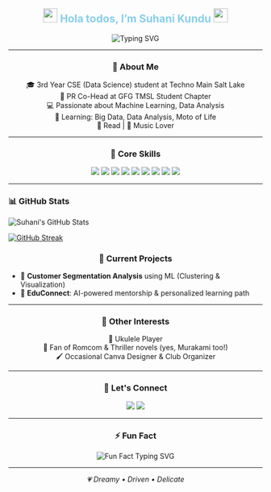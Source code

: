 <!-- README.md -->

<!-- Header Section with Typing Effect -->
<h2 align="center">
  <img src="https://media.giphy.com/media/hvRJCLFzcasrR4ia7z/giphy.gif" width="28">
  <span style="color:#87CEEB">Hola todos, I’m Suhani Kundu</span>
  <img src="https://media.giphy.com/media/hvRJCLFzcasrR4ia7z/giphy.gif" width="28">
</h2>

<p align="center">
  <img src="https://readme-typing-svg.demolab.com?font=Fira+Code&size=28&duration=3000&pause=1000&color=87CEEB&center=true&vCenter=true&width=800&lines=Data+Science+Explorer+%F0%9F%8C%8C;On+a+Mission+to+Build+Cool+Things+%F0%9F%9A%80" alt="Typing SVG">
</p>

---

<!-- About Me Section -->
<h3 align="center">🚀 About Me</h3>
<p align="center">
  🎓 3rd Year CSE (Data Science) student at Techno Main Salt Lake<br>
  📣 PR Co-Head at GFG TMSL Student Chapter<br>
  💻 Passionate about Machine Learning, Data Analysis<br>
  🧠 Learning: Big Data, Data Analysis, Moto of Life<br>
  📖 Read | 🎵 Music Lover
</p>

---

<!-- Core Skills -->
<h3 align="center">🧠 Core Skills</h3>
<p align="center">
  <img src="https://img.shields.io/badge/Python-306998?style=for-the-badge&logo=python&logoColor=white"> <!-- blue -->
  <img src="https://img.shields.io/badge/C++-00599C?style=for-the-badge&logo=c%2B%2B&logoColor=white"> <!-- dark blue -->
  <img src="https://img.shields.io/badge/DSA-FF5733?style=for-the-badge&logo=leetcode&logoColor=white"> <!-- coral -->
  <img src="https://img.shields.io/badge/Machine_Learning-F9A825?style=for-the-badge&logo=tensorflow&logoColor=white"> <!-- yellow -->
  <img src="https://img.shields.io/badge/Data_Analysis-9B59B6?style=for-the-badge&logo=pandas&logoColor=white"> <!-- purple -->
  <img src="https://img.shields.io/badge/Data_Visualization-20B2AA?style=for-the-badge&logo=plotly&logoColor=white"> <!-- teal -->
  <img src="https://img.shields.io/badge/HTML-E34F26?style=for-the-badge&logo=html5&logoColor=white"> <!-- orange -->
  <img src="https://img.shields.io/badge/CSS-2E8B57?style=for-the-badge&logo=css3&logoColor=white"> <!-- green -->
  <img src="https://img.shields.io/badge/JavaScript-F7DF1E?style=for-the-badge&logo=javascript&logoColor=black"> <!-- yellow -->
</p>




---

### 📊 GitHub Stats

![Suhani's GitHub Stats](https://github-readme-stats.vercel.app/api?username=suhanikundu&show_icons=true&hide_title=true&hide_rank=true&theme=vision-friendly-dark&border_radius=15&icon_color=FFD700&title_color=FFD700&text_color=ffffff&cache_bust=123)

[![GitHub Streak](https://streak-stats.demolab.com?user=suhanikundu&theme=dark&hide_border=true)](https://git.io/streak-stats)


<!-- Current Projects -->
<h3 align="center">🌟 Current Projects</h3>
<ul>
  <li>💼 <strong>Customer Segmentation Analysis</strong> using ML (Clustering & Visualization)</li>
  <li>🤖 <strong>EduConnect</strong>: AI-powered mentorship & personalized learning path</li>
</ul>

---

<!-- Interests -->
<h3 align="center">🧩 Other Interests</h3>
<p align="center">
  🎵 Ukulele Player<br>
  📖 Fan of Romcom & Thriller novels (yes, Murakami too!)<br>
  🖌️ Occasional Canva Designer & Club Organizer
</p>

---

<!-- Let's Connect -->
<h3 align="center">💬 Let's Connect</h3>
<p align="center">
  <a href="https://www.linkedin.com/in/suhanikundu"><img src="https://img.shields.io/badge/LinkedIn-blue?style=for-the-badge&logo=linkedin&logoColor=white" /></a>
  <a href="mailto:suhanikundu@email.com"><img src="https://img.shields.io/badge/Gmail-D14836?style=for-the-badge&logo=gmail&logoColor=white" /></a>
</p>

---

<!-- Fun Fact -->
<h3 align="center">⚡️ Fun Fact</h3>
<p align="center">
  <img src="https://readme-typing-svg.demolab.com?font=Fira+Code&pause=1000&color=87CEEB&center=true&vCenter=true&width=435&lines=Every+bug+deserves+a+playlist+%F0%9F%8C%B8" alt="Fun Fact Typing SVG">
</p>


---

<p align="center">
  <em>💗 Dreamy • Driven • Delicate</em>
</p>
